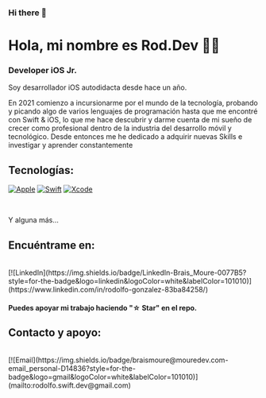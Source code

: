 ### Hi there 👋

# Hola, mi nombre es Rod.Dev 👋😀
### Developer iOS Jr.

Soy desarrollador iOS autodidacta desde hace un año.

En 2021 comienzo a incursionarme por el mundo de la tecnología, probando y picando algo de varios lenguajes de programación hasta que me encontré con Swift & iOS, lo que me hace descubrir y darme cuenta de mi sueño de crecer como profesional dentro de la industria del desarrollo móvil y tecnológico.
Desde entonces me he dedicado a adquirir nuevas Skills e investigar y  aprender constantemente 


## Tecnologías:
[![Apple](https://img.shields.io/badge/iOS-999999?style=for-the-badge&logo=apple&logoColor=white&labelColor=101010)]()
[![Swift](https://img.shields.io/badge/Swift-FA7343?style=for-the-badge&logo=swift&logoColor=white&labelColor=101010)]()
[![Xcode](https://img.shields.io/badge/Xcode-1575F9?style=for-the-badge&logo=xcode&logoColor=white&labelColor=101010)]()
</br>

</br>

Y alguna más...

## Encuéntrame en:

</br>
[![LinkedIn](https://img.shields.io/badge/LinkedIn-Brais_Moure-0077B5?style=for-the-badge&logo=linkedin&logoColor=white&labelColor=101010)](https://www.linkedin.com/in/rodolfo-gonzalez-83ba84258/)

#### Puedes apoyar mi trabajo haciendo "☆ Star" en el repo. 


## Contacto y apoyo:

</br>
[![Email](https://img.shields.io/badge/braismoure@mouredev.com-email_personal-D14836?style=for-the-badge&logo=gmail&logoColor=white&labelColor=101010)](mailto:rodolfo.swift.dev@gmail.com)
</br>

<!--
**Rodolfo-Swift-dev/Rodolfo-Swift-Dev** is a ✨ _special_ ✨ repository because its `README.md` (this file) appears on your GitHub profile.

Here are some ideas to get you started:

- 🔭 I’m currently working on ...
- 🌱 I’m currently learning ...
- 👯 I’m looking to collaborate on ...
- 🤔 I’m looking for help with ...
- 💬 Ask me about ...
- 📫 How to reach me: ...
- 😄 Pronouns: ...
- ⚡ Fun fact: ...
-->
